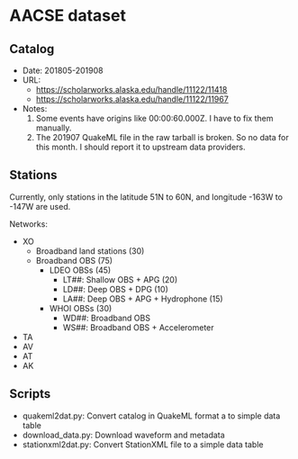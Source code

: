 # AACSE dataset

## Catalog

- Date: 201805-201908
- URL:
  - https://scholarworks.alaska.edu/handle/11122/11418
  - https://scholarworks.alaska.edu/handle/11122/11967
- Notes:
  1. Some events have origins like 00:00:60.000Z. I have to fix them manually.
  2. The 201907 QuakeML file in the raw tarball is broken. So no data for this
     month. I should report it to upstream data providers.

## Stations

Currently, only stations in the latitude 51N to 60N, and longitude -163W to -147W
are used.

Networks:

- XO
  - Broadband land stations (30)
  - Broadband OBS (75)
    - LDEO OBSs (45)
      - LT##: Shallow OBS + APG (20)
      - LD##: Deep OBS + DPG (10)
      - LA##: Deep OBS + APG + Hydrophone (15)
	- WHOI OBSs (30)
	  - WD##: Broadband OBS
	  - WS##: Broadband OBS + Accelerometer
- TA
- AV
- AT
- AK

## Scripts

- quakeml2dat.py: Convert catalog in QuakeML format a to simple data table
- download_data.py: Download waveform and metadata
- stationxml2dat.py: Convert StationXML file to a simple data table
